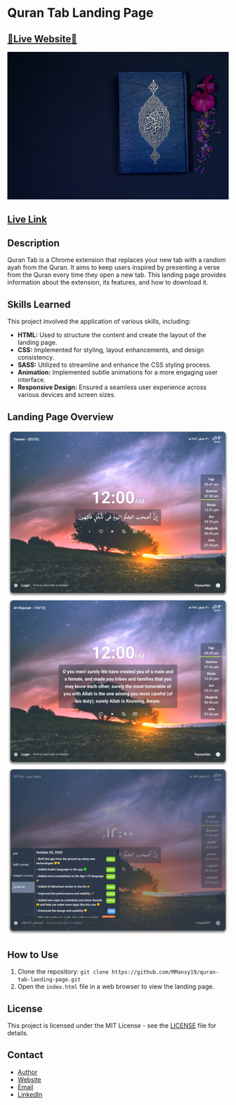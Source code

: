 # Quran Tab Landing Page

## [🌟Live Website🌟](https://quran-tab-landing-page.netlify.app)

![Quran Tab Landing Page](images/quran-book.jpg)

## [Live Link](https://quran-tab-landing-page.netlify.app)

## Description
Quran Tab is a Chrome extension that replaces your new tab with a random ayah from the Quran. It aims to keep users inspired by presenting a verse from the Quran every time they open a new tab. This landing page provides information about the extension, its features, and how to download it.

## Skills Learned
This project involved the application of various skills, including:
- **HTML:** Used to structure the content and create the layout of the landing page.
- **CSS:** Implemented for styling, layout enhancements, and design consistency.
- **SASS:** Utilized to streamline and enhance the CSS styling process.
- **Animation:** Implemented subtle animations for a more engaging user interface.
- **Responsive Design:** Ensured a seamless user experience across various devices and screen sizes.


## Landing Page Overview
![Quran Tab Landing Page](images/screen-1.png)
![Quran Tab Landing Page](images/screen-2.png)
![Quran Tab Landing Page](images/screen-3.png)

## How to Use
1. Clone the repository: `git clone https://github.com/MMansy19/quran-tab-landing-page.git`
2. Open the `index.html` file in a web browser to view the landing page.

## License
This project is licensed under the MIT License - see the [LICENSE](LICENSE) file for details.

## Contact

- [Author](https://github.com/MMansy19)
- [Website](https://mahmoud-mansy-portfolio.netlify.app/)
- [Email](mailto:mahmoud2abdalfattah@gmail.com)
- [LinkedIn](https://www.linkedin.com/in/mahmoud-mansy-a189a5232)

